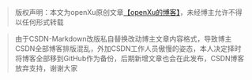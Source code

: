 > 版权声明：本文为openXu原创文章[【openXu的博客】](http://blog.csdn.net/xmxkf)，未经博主允许不得以任何形式转载

> 由于CSDN-Markdown改版私自替换改动博主文章内容格式，导致博主CSDN全部博客排版混乱，外加CSDN工作人员傲慢的姿态，本人决定择时将博客全部移到GitHub作为备份，后期新增文章也会在此发布，CSDN博客放弃支持，谢谢大家

